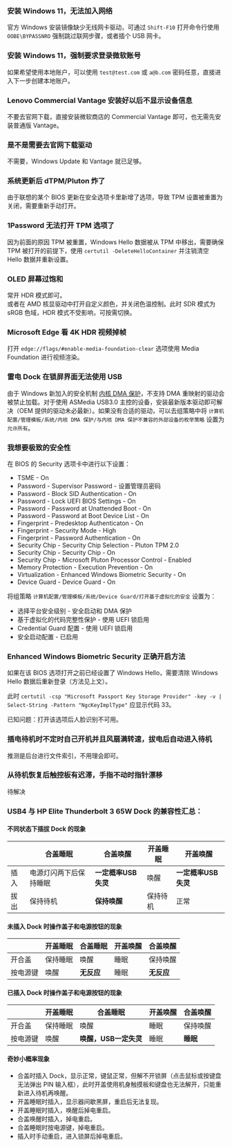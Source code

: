 ### 安装 Windows 11，无法加入网络
官方 Windows 安装镜像缺少无线网卡驱动，可通过 `Shift-F10` 打开命令行使用 `OOBE\BYPASSNRO` 强制跳过联网步骤，或者插个 USB 网卡。

### 安装 Windows 11，强制要求登录微软账号
如果希望使用本地账户，可以使用 `test@test.com` 或 `a@b.com` 密码任意，直接进入下一步创建本地账户。

### Lenovo Commercial Vantage 安装好以后不显示设备信息
不要去官网下载，直接安装微软商店的 Commercial Vantage 即可，也无需先安装普通版 Vantage。

### 是不是需要去官网下载驱动
不需要，Windows Update 和 Vantage 就已足够。

### 系统更新后 dTPM/Pluton 炸了
由于联想的某个 BIOS 更新在安全选项卡里新增了选项，导致 TPM 设置被重置为关闭，需要重新手动打开。

### 1Password 无法打开 TPM 选项了
因为前面的原因 TPM 被重置，Windows Hello 数据被从 TPM 中移出，需要确保 TPM 被打开的前提下，使用 `certutil -DeleteHelloContainer` 并注销清空 Hello 数据并重新设置。

### OLED 屏幕过饱和
常开 HDR 模式即可。  
或者在 AMD 核显驱动中打开自定义颜色，并关闭色温控制。此时 SDR 模式为 sRGB 色域，HDR 模式不受影响，可按需切换。

### Microsoft Edge 看 4K HDR 视频掉帧
打开 `edge://flags/#enable-media-foundation-clear` 选项使用 Media Foundation 进行视频渲染。

### 雷电 Dock 在锁屏界面无法使用 USB
由于 Windows 新加入的安全机制 [内核 DMA 保护](https://docs.microsoft.com/zh-cn/windows/security/information-protection/kernel-dma-protection-for-thunderbolt)，不支持 DMA 重映射的驱动会被禁止加载。对于使用 ASMedia USB3.0 主控的设备，安装最新版本驱动即可解决（OEM 提供的驱动未必最新）。如果没有合适的驱动，可以去组策略中将 `计算机配置/管理模板/系统/内核 DMA 保护/与内核 DMA 保护不兼容的外部设备的枚举策略` 设置为 `允许所有`。

### 我想要极致的安全性
在 BIOS 的 Security 选项卡中进行以下设置：
- TSME - On
- Password - Supervisor Password - 设置管理员密码
- Password - Block SID Authentication - On
- Password - Lock UEFI BIOS Settings - On
- Password - Password at Unattended Boot - On
- Password - Password at Boot Device List - On
- Fingerprint - Predesktop Authenticaton - On
- Fingerprint - Security Mode - High
- Fingerprint - Password Authentication - On
- Security Chip - Security Chip Selection - Pluton TPM 2.0
- Security Chip - Security Chip - On
- Security Chip - Microsoft Pluton Processor Control - Enabled
- Memory Protection - Execution Prevention - On
- Virtualization - Enhanced Windows Biometric Security - On
- Device Guard - Device Guard - On

将组策略 `计算机配置/管理模板/系统/Device Guard/打开基于虚拟化的安全` 设置为：
- 选择平台安全级别 - 安全启动和 DMA 保护
- 基于虚拟化的代码完整性保护 - 使用 UEFI 锁启用
- Credential Guard 配置 - 使用 UEFI 锁启用
- 安全启动配置 - 已启用

### Enhanced Windows Biometric Security 正确开启方法
如果在该 BIOS 选项打开之前已经设置了 Windows Hello，需要清除 Windows Hello 数据后重新登录（方法见上文）。

此时 `certutil -csp "Microsoft Passport Key Storage Provider" -key -v | Select-String -Pattern "NgcKeyImplType"` 应显示代码 33。  

已知问题：打开该选项后人脸识别不可用。

### 插电待机时不定时自己开机并且风扇满转速，拔电后自动进入待机
推测是后台进行文件索引，不用理会即可。

### 从待机恢复后触控板有迟滞，手指不动时指针漂移
待解决

### USB4 与 HP Elite Thunderbolt 3 65W Dock 的兼容性汇总：
#### 不同状态下插拔 Dock 的现象
||合盖睡眠|合盖唤醒|开盖睡眠|开盖唤醒|
|--|--|--|--|--|
|插入|电源灯闪两下后保持睡眠|**一定概率USB失灵**|唤醒|**一定概率USB失灵**|
|拔出|保持待机|**保持唤醒**|保持待机|正常|

#### 未插入 Dock 时操作盖子和电源按钮的现象
||开盖睡眠|合盖睡眠|开盖唤醒|合盖唤醒|
|--|--|--|--|--|
|开合盖|保持睡眠|唤醒|睡眠|保持唤醒|
|按电源键|唤醒|**无反应**|睡眠|**无反应**|

#### 已插入 Dock 时操作盖子和电源按钮的现象
||开盖睡眠|合盖睡眠|开盖唤醒|合盖唤醒|
|--|--|--|--|--|
|开合盖|保持睡眠|唤醒|睡眠|保持唤醒|
|按电源键|唤醒|**唤醒，USB一定失灵**|睡眠|**睡眠**|

#### 奇妙小概率现象
- 合盖时插入 Dock，显示正常，键鼠正常，但解不开锁屏（点击鼠标或按键盘无法弹出 PIN 输入框），此时开盖使用机身触摸板和键盘也无法解开，只能重新进入待机再唤醒。
- 开盖睡眠时插入，显示器间歇黑屏，重启后无法复现。
- 开盖睡眠时插入，唤醒后掉电重启。
- 合盖唤醒时插入，掉电重启。
- 合盖睡眠时按电源键，掉电重启。
- 插入时手动重启，进入锁屏后掉电重启。
